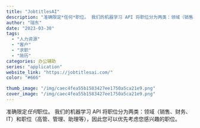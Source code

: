 ```yaml
---
title: "JobtitlesAI"
description: "准确限定*任何*职位。 我们的机器学习 API 将职位分为两类：领域（销售、财务、IT）和职位（高管、管理、助理等），因"
author: "瑞东"
date: "2023-03-30"
tags:
  - "人力资源"
  - "客户"
  - "求职"
  - "简历"
categories: 办公辅助
series: "application"
website_link: "https://jobtitlesai.com/"
color: "#666"

thumb_image: "/img/caec4fea55b1583427ee1750a5ca21e9.png"
cover_image: "/img/caec4fea55b1583427ee1750a5ca21e9.png"
---
```


准确限定*任何*职位。 我们的机器学习 API 将职位分为两类：领域（销售、财务、IT）和职位（高管、管理、助理等），因此您可以优先考虑您感兴趣的职位。